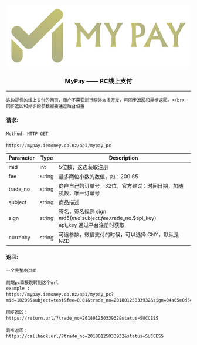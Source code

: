 <p align="center"><img src="/mypay_logo.png">
<h3 align="center">MyPay —— PC线上支付</h3><hr>
</p>

```
这边提供的线上支付的网页，商户不需要进行额外太多开发，可同步返回和异步返回。</br>
同步返回和异步的参数需要通过后台设置
```


#### 请求:

```
Method: HTTP GET

https://mypay.iemoney.co.nz/api/mypay_pc
```

|Parameter	|Type 	 |Description|
|-----------|--------|-----------|
|mid        |int     |5位数，这边获取注册|
|fee        |string  |最多两位小数的数值，如：200.65|
|trade_no   |string  |商户自己的订单号，32位，官方建议：时间日期，加随机数，唯一订单号|
|subject    |string  |商品描述|
|sign       |string  |签名，签名规则 sign md5($mid.$subject.$fee.$trade_no.$api_key)<br/>api_key 通过平台注册时获取|
|currency   |string  |可选参数，微信支付的时候，可以选择 CNY，默认是NZD|

#### 返回:

```
一个完整的页面

前端pc直接跳转到这个url
example : 
https://mypay.iemoney.co.nz/api/mypay_pc?mid=10209&subject=test&fee=0.01&trade_no=20180125033932&sign=04a05e0d54598ef01882c18da7992762

同步返回：
https://return.url/?trade_no=20180125033932&status=SUCCESS

异步返回：
https://callback.url/?trade_no=20180125033932&status=SUCCESS

```
